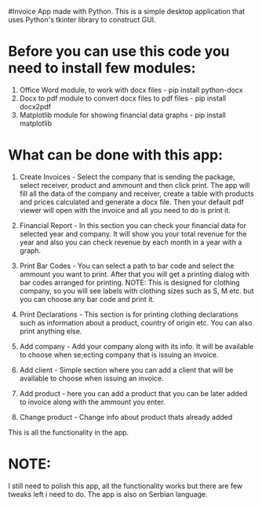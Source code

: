 #Invoice App made with Python.
This is a simple desktop application that uses Python's tkinter library to construct GUI.

# Before you can use this code you need to install few modules:
1. Office Word module, to work with docx files - pip install python-docx
2. Docx to pdf module to convert docx files to pdf files - pip install docx2pdf
3. Matplotlib module for showing financial data graphs - pip install matplotlib

# What can be done with this app:
1. Create Invoices - Select the company that is sending the package, select receiver, product and ammount and then click print. The app will fill all the data of the 
company and receiver, create a table with products and prices calculated and generate a docx file. Then your default pdf viewer will open with the invoice and all you 
need to do is print it.

2. Financial Report - In this section you can check your financial data for selected year and company. It will show you your total revenue for the year and also you can
check revenue by each month in a year with a graph.

3. Print Bar Codes - You can select a path to bar code and select the ammount you want to print. After that you will get a printing dialog with bar codes arranged for
printing. NOTE: This is designed for clothing company, so you will see labels with clothing sizes such as S, M etc. but you can choose any bar code and print it.

4. Print Declarations - This section is for printing clothing declarations such as information about a product, country of origin etc. You can also print anything else.

5. Add company - Add your company along with its info. It will be available to choose when se;ecting company that is issuing an invoice.

6. Add client - Simple section where you can add a client that will be available to choose when issuing an invoice.

7. Add product - here you can add a product that you can be later added to invoice along with the ammount you enter.

9. Change product - Change info about product thats already added

This is all the functionality in the app.

# NOTE: 
I still need to polish this app, all the functionality works but there are few tweaks left i need to do. The app is also on Serbian language.
